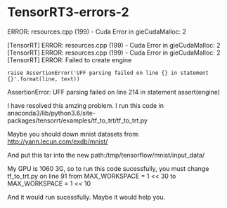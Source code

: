 # TensorRT3-errors-2

ERROR: resources.cpp (199) - Cuda Error in gieCudaMalloc: 2

[TensorRT] ERROR: resources.cpp (199) - Cuda Error in gieCudaMalloc: 2
[TensorRT] ERROR: resources.cpp (199) - Cuda Error in gieCudaMalloc: 2
[TensorRT] ERROR: Failed to create engine

    raise AssertionError('UFF parsing failed on line {} in statement {}'.format(line, text))
AssertionError: UFF parsing failed on line 214 in statement assert(engine)

I have resolved this amzing problem.
I run this code in anaconda3/lib/python3.6/site-packages/tensorrt/examples/tf_to_trt/tf_to_trt.py

Maybe you should down mnist datasets from: http://yann.lecun.com/exdb/mnist/ 

And put this tar into the new path:/tmp/tensorflow/mnist/input_data/

My GPU is 1060 3G, so to run this code sucessfully,
you must change tf_to_trt.py on line 91 from 
MAX_WORKSPACE = 1 << 30 to MAX_WORKSPACE = 1 << 10

And it would run sucessfully.
Maybe it would help you.

